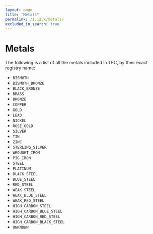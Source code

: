 ```yaml
---
layout: page
title: "Metals"
permalink: /1.12.x/metals/
excluded_in_search: true
---
```


# Metals

The following is a list of all the metals included in TFC, by their exact registry name:

- `BISMUTH`
- `BISMUTH_BRONZE`
- `BLACK_BRONZE`
- `BRASS`
- `BRONZE`
- `COPPER`
- `GOLD`
- `LEAD`
- `NICKEL`
- `ROSE_GOLD`
- `SILVER`
- `TIN`
- `ZINC`
- `STERLING_SILVER`
- `WROUGHT_IRON`
- `PIG_IRON`
- `STEEL`
- `PLATINUM`
- `BLACK_STEEL`
- `BLUE_STEEL`
- `RED_STEEL`
- `WEAK_STEEL`
- `WEAK_BLUE_STEEL`
- `WEAK_RED_STEEL`
- `HIGH_CARBON_STEEL`
- `HIGH_CARBON_BLUE_STEEL`
- `HIGH_CARBON_RED_STEEL`
- `HIGH_CARBON_BLACK_STEEL`
- `UNKNOWN`
